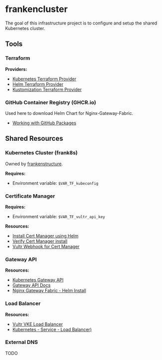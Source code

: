 # frankencluster

The goal of this infrastructure project is to configure and setup the shared
Kubernetes cluster.

## Tools

### Terraform

**Providers:**

- [Kubernetes Terraform Provider][terraform-provider-k8s]
- [Helm Terraform Provider][terraform-provider-helm]
- [Kustomization Terraform Provider][terraform-provider-kustomization]

### GitHub Container Registry (GHCR.io)

Used here to download Helm Chart for Nginx-Gateway-Fabric.

- [Working with GitHub Packages][ghcr-docs-pkgs]

## Shared Resources

### Kubernetes Cluster (frank8s)

Owned by [frankenstructure](../frankenstructure).

**Requires:**

- Environment variable: `$VAR_TF_kubeconfig`

### Certificate Manager

**Requires:**

- Environment variable: `$VAR_TF_vultr_api_key`

**Resources:**

- [Install Cert Manager using Helm][cert-manager-helm-install]
- [Verify Cert Manager install][cert-manager-verify]
- [Vultr Webhook for Cert Manager][vultr-webhook-cert-manager]

### Gateway API

**Resources:**

- [Kubernetes Gateway API][k8s-gateway-api]
- [Gateway API Docs][gateway-api-docs]
- [Nginx Gateway Fabric - Helm Install][nginx-gateway-helm]

### Load Balancer

**Resources:**

- [Vultr VKE Load Balancer][vultr-vke-lb]
- [Kubernetes - Service - Load Balancer)][k8s-docs-svc-lb]

### External DNS

TODO

<!--- REFERENCE LINKS --->

[cert-manager-helm-install]: https://cert-manager.io/docs/installation/helm/
[cert-manager-verify]: https://cert-manager.io/docs/installation/kubectl/#verify
[gateway-api-docs]: https://gateway-api.sigs.k8s.io/implementations/#nginx-gateway-fabric
[ghcr-docs-pkgs]: https://docs.github.com/en/packages/working-with-a-github-packages-registry/working-with-the-container-registry
[k8s-docs-svc-lb]: https://kubernetes.io/docs/concepts/services-networking/service/#loadbalancer
[k8s-gateway-api]: https://kubernetes.io/docs/concepts/services-networking/gateway/
[nginx-gateway-helm]: https://docs.nginx.com/nginx-gateway-fabric/installation/installing-ngf/helm/
[terraform-provider-helm]: https://registry.terraform.io/providers/hashicorp/helm/latest/docs
[terraform-provider-k8s]: https://registry.terraform.io/providers/hashicorp/kubernetes/latest/docs
[terraform-provider-kustomization]: https://registry.terraform.io/providers/kbst/kustomization/latest/docs
[vultr-vke-lb]: https://docs.vultr.com/vultr-kubernetes-engine#vke-load-balancer
[vultr-webhook-cert-manager]: https://artifacthub.io/packages/helm/vultr/cert-manager-webhook-vultr
